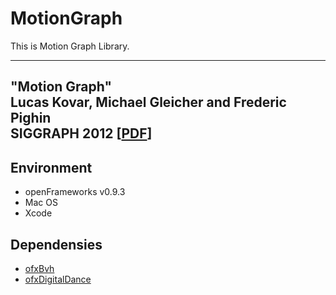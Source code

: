 # MotionGraph

This is Motion Graph Library.

---
"Motion Graph"  
Lucas Kovar, Michael Gleicher and Frederic Pighin  
SIGGRAPH 2012
[<a href="https://graphics.cs.wisc.edu/Papers/2002/KGP02/mograph.pdf">PDF</a>]
---

## Environment
+ openFrameworks v0.9.3
+ Mac OS
+ Xcode

## Dependensies
+ <a href="https://github.com/perfume-dev/example-openFrameworks">ofxBvh</a>
+ <a href="https://github.com/DigitalDanceGroup/ofxDigitalDance">ofxDigitalDance</a>


